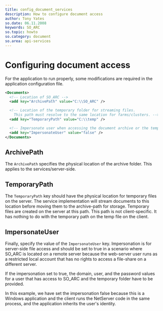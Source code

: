 ```yaml
---
title: config_document_services
description: How to configure document access
author: Tony Yates
so.date: 06.11.2008
keywords: SO_ARC
so.topic: howto
so.category: document
so.area: api-services
---
```


# Configuring document access

For the application to run properly, some modifications are required in the application configuration file.

```XML
<Documents>
  <!-- Location of SO_ARC -->
  <add key="ArchivePath" value="C:\\SO_ARC" />

  <!-- Location of the temporary folder for streaming files. 
    This path must resolve to the same location for farms/clusters. -->
  <add key="TemporaryPath" value="C:\\temp" />

  <!-- Impersonate user when accessing the document archive or the temporary folder  -->
  <add key="ImpersonateUser" value="false" />
</Documents>
```

## ArchivePath

The `ArchivePath` specifies the physical location of the archive folder. This applies to the services/server-side.

## TemporaryPath

The `TemporaryPath` key should have the physical location for temporary files on the server. The service implementation will stream documents to this location before moving them to the archive-path for storage. Temporary files are created on the server at this path. This path is not client-specific. It has nothing to do with the temporary path on the temp file on the client.

## ImpersonateUser

Finally, specify the value of the `ImpersonateUser` key. Impersonation is for server-side file access and should be set to true in a scenario where SO\_ARC is located on a remote server because the web-server user runs as a restricted local account that has no rights to access a file-share on a different server.

If the impersonation set to true, the domain, user, and the password values for a user that has access to SO\_ARC and the temporary folder have to be provided.

In this example, we have set the impersonation false because this is a Windows application and the client runs the NetServer code in the same process, and the application inherits the user's identity.
